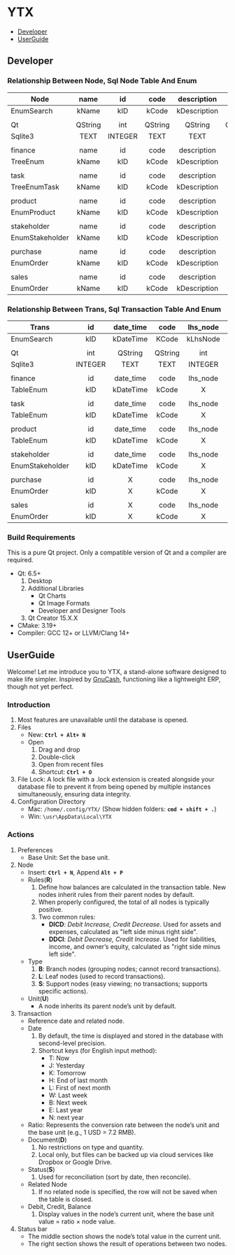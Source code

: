 # YTX

- [Developer](#developer)
- [UserGuide](#userguide)

## Developer

### Relationship Between Node, Sql Node Table And Enum

| Node            |  name   |   id    |  code   | description  |  note   |  rule   |  type   |  unit   |  party  | employee  | date_time |  color  |  document   |    first     |   second    | discount  | finished  | initial_total | final_total |
| --------------- | :-----: | :-----: | :-----: | :----------: | :-----: | :-----: | :-----: | :-----: | :-----: | :-------: | :-------: | :-----: | :---------: | :----------: | :---------: | :-------: | :-------: | :-----------: | :---------: |
| EnumSearch      |  kName  |   kID   |  kCode  | kDescription |  kNote  |  kRule  |  kType  |  kUnit  | kParty  | kEmployee | kDateTime | KColor  |  kDocument  |    kFirst    |   kSecond   | kDiscount | kFinished | kInitialTotal | kFinalTotal |
|                 |         |         |         |              |         |         |         |         |         |           |           |         |             |              |             |           |           |               |             |
| Qt              | QString |   int   | QString |   QString    | QString |  bool   |   int   |   int   |   int   |    int    |  QString  | QString | QStringList |    double    |   double    |  double   |   bool    |    double     |   double    |
| Sqlite3         |  TEXT   | INTEGER |  TEXT   |     TEXT     |  TEXT   | BOOLEAN | INTEGER | INTEGER | INTEGER |  INTEGER  |   DATE    |  TEXT   |    TEXT     |   NUMERIC    |   NUMERIC   |  NUMERIC  |  BOOLEAN  |    NUMERIC    |   NUMERIC   |
|                 |         |         |         |              |         |         |         |         |         |           |           |         |             |              |             |           |           |               |             |
| finance         |  name   |   id    |  code   | description  |  note   |  rule   |  type   |  unit   |    X    |     X     |     X     |    X    |      X      |      X       |      X      |     X     |     X     | initial_total | final_total |
| TreeEnum        |  kName  |   kID   |  kCode  | kDescription |  kNote  |  kRule  |  kType  |  kUnit  |    X    |     X     |     X     |    X    |      X      |      X       |      X      |     X     |     X     | kInitialTotal | kFinalTotal |
|                 |         |         |         |              |         |         |         |         |         |           |           |         |             |              |             |           |           |               |             |
| task            |  name   |   id    |  code   | description  |  note   |  rule   |  type   |  unit   |    X    |     X     | date_time |  color  |  document   |  unit_cost   |      X      |     X     | finished  | initial_total | final_total |
| TreeEnumTask    |  kName  |   kID   |  kCode  | kDescription |  kNote  |  kRule  |  kType  |  kUnit  |    X    |     X     | kDateTime | kColor  |  kDocument  |  kUnitCost   |      X      |     X     | kFinished | kInitialTotal | kFinalTotal |
|                 |         |         |         |              |         |         |         |         |         |           |           |         |             |              |             |           |           |               |             |
| product         |  name   |   id    |  code   | description  |  note   |  rule   |  type   |  unit   |    X    |     X     |     X     |  color  |      X      |  unit_price  | commission  |     X     |     X     | initial_total | final_total |
| EnumProduct     |  kName  |   kID   |  kCode  | kDescription |  kNote  |  kRule  |  kType  |  kUnit  |    X    |     X     |     X     | kColor  |      X      |  kUnitPrice  | kCommission |     X     |     X     | kInitialTotal | kFinalTotal |
|                 |         |         |         |              |         |         |         |         |         |           |           |         |             |              |             |           |           |               |             |
| stakeholder     |  name   |   id    |  code   | description  |  note   |  rule   |  type   |  unit   |    X    | employee  | deadline  |    X    |      X      | payment_term |  tax_rate   |     X     |     X     |       X       |      X      |
| EnumStakeholder |  kName  |   kID   |  kCode  | kDescription |  kNote  |  kRule  |  kType  |  kUnit  |    X    | kEmployee | kDeadline |    X    |      X      | kPaymentTerm |  kTaxRate   |     X     |     X     |       X       |      X      |
|                 |         |         |         |              |         |         |         |         |         |           |           |         |             |              |             |           |           |               |             |
| purchase        |  name   |   id    |  code   | description  |  note   |  rule   |  type   |  unit   |  party  | employee  | date_time |    X    |      X      |    first     |   second    | discount  | finished  |    amount     |   settled   |
| EnumOrder       |  kName  |   kID   |  kCode  | kDescription |  kNote  |  kRule  |  kType  |  kUnit  | kParty  | kEmployee | kDateTime |    X    |      X      |    kFirst    |   kSecond   | kDiscount | kFinished |    kAmount    |  kSettled   |
|                 |         |         |         |              |         |         |         |         |         |           |           |         |             |              |             |           |           |               |             |
| sales           |  name   |   id    |  code   | description  |  note   |  rule   |  type   |  unit   |  party  | employee  | date_time |    X    |      X      |    first     |   second    | discount  | finished  |    amount     |   settled   |
| EnumOrder       |  kName  |   kID   |  kCode  | kDescription |  kNote  |  kRule  |  kType  |  kUnit  | kParty  | kEmployee | kDateTime |    X    |      X      |    kFirst    |   kSecond   | kDiscount | kFinished |    kAmount    |  kSettled   |

### Relationship Between Trans, Sql Transaction Table And Enum

| Trans           |   id    | date_time |  code   | lhs_node | lhs_ratio | lhs_debit | lhs_credit | description  | unit_price |   support_id    | discount_price | settled  |  document   |  state  | rhs_credit | rhs_debit | rhs_ratio |    rhs_node    |
| --------------- | :-----: | :-------: | :-----: | :------: | :-------: | :-------: | :--------: | :----------: | :--------: | :-------------: | :------------: | :------: | :---------: | :-----: | :--------: | :-------: | :-------: | :------------: |
| EnumSearch      |   kID   | kDateTime |  KCode  | kLhsNode | kLhsRatio | kLhsDebit | kLhsCredit | kDescription | kUnitPrice |   kSupportID    | kDiscountPrice | kSettled |  kDocument  | kState  | kRhsCredit | kRhsDebit | kRhsRatio |    kRhsNode    |
|                 |         |           |         |          |           |           |            |              |            |                 |                |          |             |         |            |           |           |                |
| Qt              |   int   |  QString  | QString |   int    |  double   |  double   |   double   |   QString    |   double   |       int       |     double     |  double  | QStringList |  bool   |   double   |  double   |  double   |      int       |
| Sqlite3         | INTEGER |   TEXT    |  TEXT   | INTEGER  |  NUMERIC  |  NUMERIC  |  NUMERIC   |     TEXT     |  NUMERIC   |    INTERGER     |    NUMERIC     | NUMERIC  |    TEXT     | BOOLEAN |  NUMERIC   |  NUMERIC  |  NUMERIC  |    INTEGER     |
|                 |         |           |         |          |           |           |            |              |            |                 |                |          |             |         |            |           |           |                |
| finance         |   id    | date_time |  code   | lhs_node | lhs_ratio | lhs_debit | lhs_credit | description  |     X      |   support_id    |       X        |    X     |  document   |  state  | rhs_credit | rhs_debit | rhs_ratio |    rhs_node    |
| TableEnum       |   kID   | kDateTime |  kCode  |    X     | kLhsRatio |  kDebit   |  kCredit   | kDescription |     X      |   kSupportID    |       X        |    X     |  kDocument  | kState  |     X      |     X     |     X     |    kRhsNode    |
|                 |         |           |         |          |           |           |            |              |            |                 |                |          |             |         |            |           |           |                |
| task            |   id    | date_time |  code   | lhs_node |     X     | lhs_debit | lhs_credit | description  | unit_cost  |   support_id    |       X        |    X     |  document   |  state  | rhs_credit | rhs_debit |     X     |    rhs_node    |
| TableEnum       |   kID   | kDateTime |  kCode  |    X     |     X     |  kDebit   |  kCredit   | kDescription | kUnitCost  |   kSupportID    |       X        |    X     |  kDocument  | kState  |     X      |     X     |     X     |    kRhsNode    |
|                 |         |           |         |          |           |           |            |              |            |                 |                |          |             |         |            |           |           |                |
| product         |   id    | date_time |  code   | lhs_node |     X     | lhs_debit | lhs_credit | description  | unit_cost  |        X        |       X        |    X     |  document   |  state  | rhs_credit | rhs_debit |     X     |    rhs_node    |
| TableEnum       |   kID   | kDateTime |  kCode  |    X     |     X     |  kDebit   |  kCredit   | kDescription | kUnitCost  |        X        |       X        |    X     |  kDocument  | kState  |     X      |     X     |     X     |    kRhsNode    |
|                 |         |           |         |          |           |           |            |              |            |                 |                |          |             |         |            |           |           |                |
| stakeholder     |   id    | date_time |  code   | lhs_node |     X     |     X     |     X      | description  | unit_price | outside_product |       X        |    X     |  document   |  state  |     X      |     X     |     X     | inside_product |
| EnumStakeholder |   kID   | kDateTime |  kCode  |    X     |     X     |     X     |     X      | kDescription | kUnitPrice | kOutsideProduct |       X        |    X     |  kDocument  | kState  |     X      |     X     |     X     | kInsideProduct |
|                 |         |           |         |          |           |           |            |              |            |                 |                |          |             |         |            |           |           |                |
| purchase        |   id    |     X     |  code   | lhs_node |     X     |   first   |   second   | description  | unit_price | outside_product | discount_price | settled  |      X      |    X    |   amount   | discount  |     X     | inside_product |
| EnumOrder       |   kID   |     X     |  kCode  |    X     |     X     |  kFirst   |  kSecond   | kDescription | kUnitPrice | kOutsideProduct | kDiscountPrice | kSettled |      X      |    X    |  kAmount   | kDiscount |     X     | kInsideProduct |
|                 |         |           |         |          |           |           |            |              |            |                 |                |          |             |         |            |           |           |                |
| sales           |   id    |     X     |  code   | lhs_node |     X     |   first   |   second   | description  | unit_price | outside_product | discount_price | settled  |      X      |    X    |   amount   | discount  |     X     | inside_product |
| EnumOrder       |   kID   |     X     |  kCode  |    X     |     X     |  kFirst   |  kSecond   | kDescription | kUnitPrice | kOutsideProduct | kDiscountPrice | kSettled |      X      |    X    |  kAmount   | kDiscount |     X     | kInsideProduct |

### Build Requirements

This is a pure Qt project. Only a compatible version of Qt and a compiler are required.

- Qt: 6.5+
    1. Desktop
    2. Additional Libraries
        - Qt Charts
        - Qt Image Formats
        - Developer and Designer Tools
    3. Qt Creator 15.X.X
- CMake: 3.19+
- Compiler: GCC 12+ or LLVM/Clang 14+

## UserGuide

Welcome! Let me introduce you to YTX, a stand-alone software designed to make life simpler. Inspired by [GnuCash](https://gnucash.org), functioning like a lightweight ERP, though not yet perfect.

### Introduction

1. Most features are unavailable until the database is opened.
2. Files
    - New: **`Ctrl + Alt+ N`**
    - Open
        1. Drag and drop
        2. Double-click
        3. Open from recent files
        4. Shortcut: **`Ctrl + O`**
3. File Lock: A lock file with a .lock extension is created alongside your database file to prevent it from being opened by multiple instances simultaneously, ensuring data integrity.
4. Configuration Directory
    - Mac: `/home/.config/YTX/` (Show hidden folders: **`cmd + shift + .`**)
    - Win: `\usr\AppData\Local\YTX`

### Actions

1. Preferences
    - Base Unit: Set the base unit.
2. Node
    - Insert: **`Ctrl + N`**, Append **`Alt + P`**
    - Rules(**R**)
        1. Define how balances are calculated in the transaction table. New nodes inherit rules from their parent nodes by default.
        2. When properly configured, the total of all nodes is typically positive.
        3. Two common rules:
            - **DICD**: _Debit Increase, Credit Decrease_. Used for assets and expenses, calculated as "left side minus right side".
            - **DDCI**: _Debit Decrease, Credit Increase_. Used for liabilities, income, and owner’s equity, calculated as "right side minus left side".
    - Type
        1. **B**: Branch nodes (grouping nodes; cannot record transactions).
        2. **L**: Leaf nodes (used to record transactions).
        3. **S**: Support nodes (easy viewing; no transactions; supports specific actions).
    - Unit(**U**)
        - A node inherits its parent node’s unit by default.
3. Transaction
    - Reference date and related node.
    - Date
        1. By default, the time is displayed and stored in the database with second-level precision.
        2. Shortcut keys (for English input method):
            - T: Now
            - J: Yesterday
            - K: Tomorrow
            - H: End of last month
            - L: First of next month
            - W: Last week
            - B: Next week
            - E: Last year
            - N: next year
    - Ratio: Represents the conversion rate between the node’s unit and the base unit (e.g., 1 USD = 7.2 RMB).
    - Document(**D**)
        1. No restrictions on type and quantity.
        2. Local only, but files can be backed up via cloud services like Dropbox or Google Drive.
    - Status(**S**)
        1. Used for reconciliation (sort by date, then reconcile).
    - Related Node
        1. If no related node is specified, the row will not be saved when the table is closed.
    - Debit, Credit, Balance
        1. Display values in the node’s current unit, where the base unit value = ratio × node value.
4. Status bar
    - The middle section shows the node’s total value in the current unit.
    - The right section shows the result of operations between two nodes.
